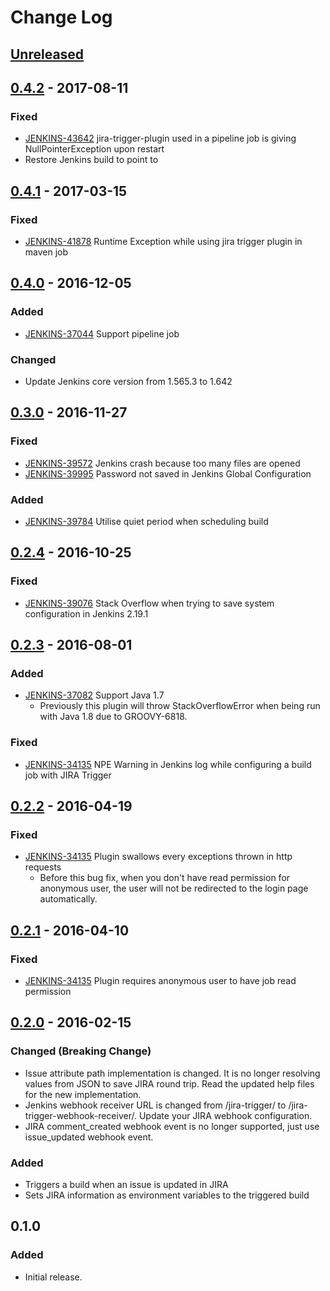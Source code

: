 # Change Log

## [Unreleased]

## [0.4.2] - 2017-08-11
### Fixed
- [JENKINS-43642](https://issues.jenkins-ci.org/browse/JENKINS-43642) jira-trigger-plugin used in a pipeline job is giving NullPointerException upon restart
- Restore Jenkins build to point to 

## [0.4.1] - 2017-03-15
### Fixed
- [JENKINS-41878](https://issues.jenkins-ci.org/browse/JENKINS-41878) Runtime Exception while using jira trigger plugin in maven job

## [0.4.0] - 2016-12-05
### Added
- [JENKINS-37044](https://issues.jenkins-ci.org/browse/JENKINS-37044) Support pipeline job

### Changed
- Update Jenkins core version from 1.565.3 to 1.642 

## [0.3.0] - 2016-11-27
### Fixed
- [JENKINS-39572](https://issues.jenkins-ci.org/browse/JENKINS-39572) Jenkins crash because too many files are opened
- [JENKINS-39995](https://issues.jenkins-ci.org/browse/JENKINS-39995) Password not saved in Jenkins Global Configuration

### Added
- [JENKINS-39784](https://issues.jenkins-ci.org/browse/JENKINS-39784) Utilise quiet period when scheduling build 

## [0.2.4] - 2016-10-25
### Fixed
- [JENKINS-39076](https://issues.jenkins-ci.org/browse/JENKINS-39076) Stack Overflow when trying to save system configuration in Jenkins 2.19.1

## [0.2.3] - 2016-08-01
### Added
- [JENKINS-37082](https://issues.jenkins-ci.org/browse/JENKINS-37082) Support Java 1.7
  - Previously this plugin will throw StackOverflowError when being run with Java 1.8 due to GROOVY-6818.

### Fixed
- [JENKINS-34135](https://issues.jenkins-ci.org/browse/JENKINS-34135) NPE Warning in Jenkins log while configuring a build job with JIRA Trigger

## [0.2.2] - 2016-04-19
### Fixed
- [JENKINS-34135](https://issues.jenkins-ci.org/browse/JENKINS-34135) Plugin swallows every exceptions thrown in http requests
  - Before this bug fix, when you don't have read permission for anonymous user, the user will not be redirected to the login page automatically.

## [0.2.1] - 2016-04-10
### Fixed
- [JENKINS-34135](https://issues.jenkins-ci.org/browse/JENKINS-34135) Plugin requires anonymous user to have job read permission

## [0.2.0] - 2016-02-15
### Changed (Breaking Change)
- Issue attribute path implementation is changed. It is no longer resolving values from JSON to save JIRA round trip. Read the updated help files for the new implementation.
- Jenkins webhook receiver URL is changed from /jira-trigger/ to /jira-trigger-webhook-receiver/. Update your JIRA webhook configuration.
- JIRA comment_created webhook event is no longer supported, just use issue_updated webhook event.

### Added
- Triggers a build when an issue is updated in JIRA
- Sets JIRA information as environment variables to the triggered build

## 0.1.0
### Added
- Initial release.

[Unreleased]: https://github.com/jenkinsci/jira-trigger-plugin/compare/v0.4.2...HEAD
[0.4.2]: https://github.com/jenkinsci/jira-trigger-plugin/compare/v0.4.1...v0.4.2
[0.4.1]: https://github.com/jenkinsci/jira-trigger-plugin/compare/v0.4.0...v0.4.1
[0.4.0]: https://github.com/jenkinsci/jira-trigger-plugin/compare/v0.3.0...v0.4.0
[0.3.0]: https://github.com/jenkinsci/jira-trigger-plugin/compare/v0.2.4...v0.3.0
[0.2.4]: https://github.com/jenkinsci/jira-trigger-plugin/compare/v0.2.3...v0.2.4
[0.2.3]: https://github.com/jenkinsci/jira-trigger-plugin/compare/v0.2.2...v0.2.3
[0.2.2]: https://github.com/jenkinsci/jira-trigger-plugin/compare/v0.2.1...v0.2.2
[0.2.1]: https://github.com/jenkinsci/jira-trigger-plugin/compare/v0.2.0...v0.2.1
[0.2.0]: https://github.com/jenkinsci/jira-trigger-plugin/compare/v0.1.0...v0.2.0